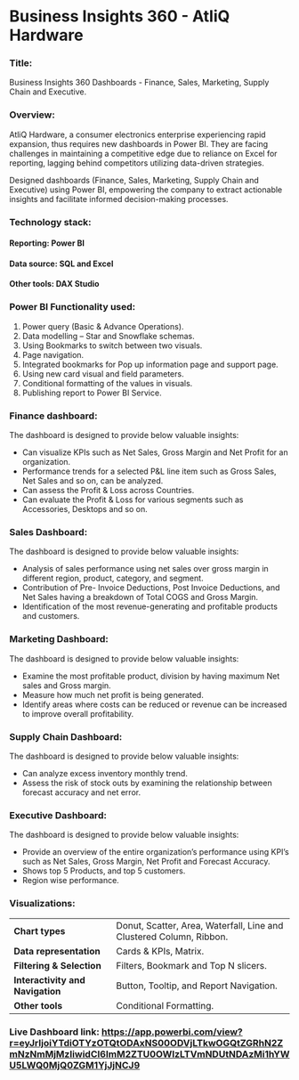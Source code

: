 # Business Insights 360 - AtliQ Hardware

### **Title:**
Business Insights 360 Dashboards - Finance, Sales, Marketing, Supply Chain and Executive.

### **Overview:**
AtliQ Hardware, a consumer electronics enterprise experiencing rapid expansion, thus requires new dashboards in Power BI. They are facing challenges in maintaining a competitive edge due to reliance on Excel for reporting, lagging behind competitors utilizing data-driven strategies.

Designed dashboards (Finance, Sales, Marketing, Supply Chain and Executive) using Power BI, empowering the company to extract actionable insights and facilitate informed decision-making processes.

### **Technology stack:**
#### **Reporting:** Power BI
#### **Data source:** SQL and Excel
#### **Other tools:** DAX Studio

### **Power BI Functionality used:**
1. Power query (Basic & Advance Operations).
2. Data modelling – Star and Snowflake schemas.
3. Using Bookmarks to switch between two visuals.
4. Page navigation.
5. Integrated bookmarks for Pop up information page and support page.
6. Using new card visual and field parameters.
7. Conditional formatting of the values in visuals.
8. Publishing report to Power BI Service.

### **Finance dashboard:** 
The dashboard is designed to provide below valuable insights:
+ Can visualize KPIs such as Net Sales, Gross Margin and Net Profit for an organization.
+ Performance trends for a selected P&L line item such as Gross Sales, Net Sales and so on, can be analyzed.
+ Can assess the Profit & Loss across Countries.
+ Can evaluate the Profit & Loss for various segments such as Accessories, Desktops and so on.
 
### **Sales Dashboard:**
The dashboard is designed to provide below valuable insights:
+ Analysis of sales performance using net sales over gross margin in different region, product, category, and segment.
+ Contribution of Pre- Invoice Deductions, Post Invoice Deductions, and Net Sales having a breakdown of Total COGS and Gross Margin.
+ Identification of the most revenue-generating and profitable products and customers.

### **Marketing Dashboard:**
The dashboard is designed to provide below valuable insights:
+ Examine the most profitable product, division by having maximum Net sales and Gross margin.
+ Measure how much net profit is being generated.
+ Identify areas where costs can be reduced or revenue can be increased to improve overall profitability.

### **Supply Chain Dashboard:**
The dashboard is designed to provide below valuable insights:
+ Can analyze excess inventory monthly trend.
+ Assess the risk of stock outs by examining the relationship between forecast accuracy and net error.


### **Executive Dashboard:** 
The dashboard is designed to provide below valuable insights:
+ Provide an overview of the entire organization’s performance using KPI’s such as Net Sales, Gross Margin, Net Profit and Forecast Accuracy.
+ Shows top 5 Products, and top 5 customers.
+ Region wise performance.

### **Visualizations:**
|                                  |             |
| -------------------------------- | ----------- |
| **Chart types**                  | Donut, Scatter, Area, Waterfall, Line and Clustered Column, Ribbon.|
| **Data representation**          | Cards & KPIs, Matrix.|
| **Filtering & Selection**        | Filters, Bookmark and Top N slicers.|
| **Interactivity and Navigation** | Button, Tooltip, and Report Navigation.|
| **Other tools**                  | Conditional Formatting.|

### **Live Dashboard link:** https://app.powerbi.com/view?r=eyJrIjoiYTdiOTYzOTQtODAxNS00ODVjLTkwOGQtZGRhN2ZmNzNmMjMzIiwidCI6ImM2ZTU0OWIzLTVmNDUtNDAzMi1hYWU5LWQ0MjQ0ZGM1YjJjNCJ9
